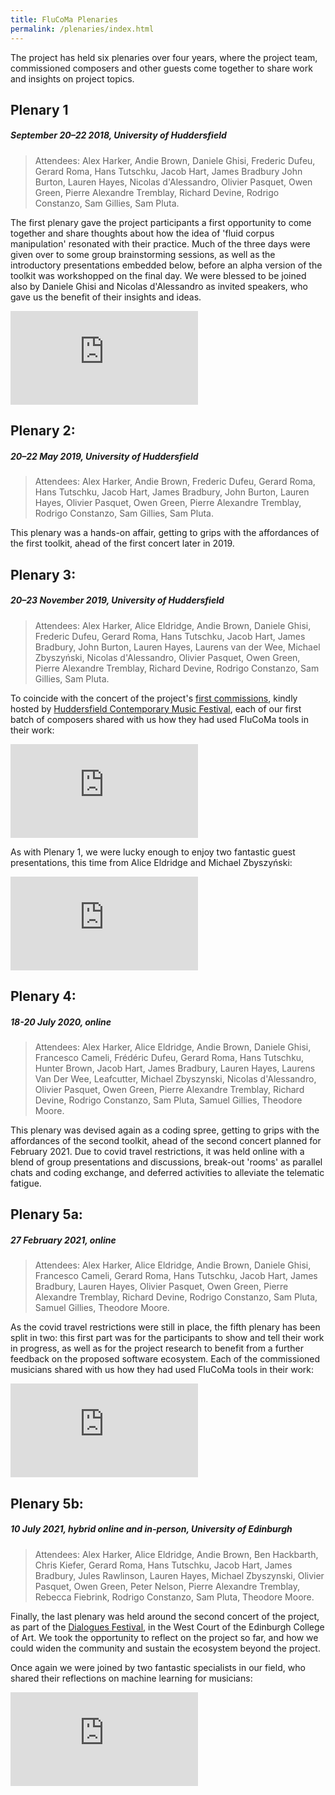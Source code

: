 ```yaml
---
title: FluCoMa Plenaries
permalink: /plenaries/index.html
---
```


The project has held six plenaries over four years, where the project team, commissioned composers and other guests come together to share work and insights on project topics.

## Plenary 1
##### September 20–22 2018, University of Huddersfield

> Attendees:
 Alex Harker, Andie Brown, Daniele Ghisi, Frederic Dufeu, Gerard Roma, Hans Tutschku, Jacob Hart, James Bradbury John Burton, Lauren Hayes, Nicolas d'Alessandro, Olivier Pasquet, Owen Green, Pierre Alexandre Tremblay, Richard Devine, Rodrigo Constanzo, Sam Gillies, Sam Pluta.

The first plenary gave the project participants a first opportunity to come together and share thoughts about how the idea of 'fluid corpus manipulation' resonated with their practice. Much of the three days were given over to some group brainstorming sessions, as well as the introductory presentations embedded below, before an alpha version of the toolkit was workshopped on the final day. We were blessed to be joined also by Daniele Ghisi and Nicolas d'Alessandro as invited speakers, who gave us the benefit of their insights and ideas.

<div class="embed-video">
<iframe src="https://www.youtube.com/embed/videoseries?list=PLLzzOXU4pTgJA_rs2g0feRRWaZuTtgKil" frameborder="0" allow="accelerometer; autoplay; encrypted-media; gyroscope; picture-in-picture" allowfullscreen></iframe>
</div>

## Plenary 2:
##### 20–22 May 2019, University of Huddersfield

> Attendees:
 Alex Harker, Andie Brown, Frederic Dufeu, Gerard Roma, Hans Tutschku, Jacob Hart, James Bradbury, John Burton, Lauren Hayes, Olivier Pasquet, Owen Green, Pierre Alexandre Tremblay, Rodrigo Constanzo, Sam Gillies, Sam Pluta.

This plenary was a hands-on affair, getting to grips with the affordances of the first toolkit, ahead of the first concert later in 2019.

## Plenary 3:
##### 20–23 November 2019, University of Huddersfield

> Attendees:
Alex Harker, Alice Eldridge, Andie Brown, Daniele Ghisi, Frederic Dufeu, Gerard Roma, Hans Tutschku, Jacob Hart, James Bradbury, John Burton, Lauren Hayes, Laurens van der Wee, Michael Zbyszyński, Nicolas d'Alessandro, Olivier Pasquet, Owen Green, Pierre Alexandre Tremblay, Richard Devine, Rodrigo Constanzo, Sam Gillies, Sam Pluta.

<a id="plenary3-composertalks"> </a>
To coincide with the concert of the project's [first commissions](/commissions), kindly hosted by [Huddersfield Contemporary Music Festival](http://hcmf.co.uk/), each of our first batch of composers shared with us how they had used FluCoMa tools in their work:

<div class="embed-video">
<iframe src="https://www.youtube.com/embed/videoseries?list=PLLzzOXU4pTgLWi0Xf1hdtfpncihO2NowK" frameborder="0" allow="accelerometer; autoplay; encrypted-media; gyroscope; picture-in-picture" allowfullscreen></iframe>
</div>

As with Plenary 1, we were lucky enough to enjoy two fantastic guest presentations, this time from Alice Eldridge and Michael Zbyszyński:

<div class="embed-video">
<iframe src="https://www.youtube.com/embed/videoseries?list=PLLzzOXU4pTgJFk6pmZILH7V7ZCa6eS-4S" frameborder="0" allow="accelerometer; autoplay; encrypted-media; gyroscope; picture-in-picture" allowfullscreen></iframe>
</div>

## Plenary 4:
##### 18-20 July 2020, online

> Attendees:
Alex Harker, Alice Eldridge, Andie Brown, Daniele Ghisi, Francesco Cameli, Frédéric Dufeu, Gerard Roma, Hans Tutschku, Hunter Brown, Jacob Hart, James Bradbury, Lauren Hayes, Laurens Van Der Wee, Leafcutter, Michael Zbyszynski, Nicolas d'Alessandro, Olivier Pasquet, Owen Green, Pierre Alexandre Tremblay, Richard Devine, Rodrigo Constanzo, Sam Pluta, Samuel Gillies, Theodore Moore.

This plenary was devised again as a coding spree, getting to grips with the affordances of the second toolkit, ahead of the second concert planned for February 2021. Due to covid travel restrictions, it was held online with a blend of group presentations and discussions, break-out 'rooms' as parallel chats and coding exchange, and deferred activities to alleviate the telematic fatigue.

## Plenary 5a:
##### 27 February 2021, online

> Attendees:
Alex Harker, Alice Eldridge, Andie Brown, Daniele Ghisi, Francesco Cameli, Gerard Roma, Hans Tutschku, Jacob Hart, James Bradbury, Lauren Hayes, Olivier Pasquet, Owen Green, Pierre Alexandre Tremblay, Richard Devine, Rodrigo Constanzo, Sam Pluta, Samuel Gillies, Theodore Moore.

<a id="plenary5-composertalks"> </a>
As the covid travel restrictions were still in place, the fifth plenary has been split in two: this first part was for the participants to show and tell their work in progress, as well as for the project research to benefit from a further feedback on the proposed software ecosystem. Each of the commissioned musicians shared with us how they had used FluCoMa tools in their work:

<div class="embed-video">
<iframe src="https://www.youtube.com/embed/videoseries?list=PLLzzOXU4pTgLfV5gwek-B2clxwz9tGuEF" frameborder="0" allow="accelerometer; autoplay; encrypted-media; gyroscope; picture-in-picture" allowfullscreen></iframe>
</div>

## Plenary 5b:
##### 10 July 2021, hybrid online and in-person, University of Edinburgh

> Attendees:
Alex Harker, Alice Eldridge, Andie Brown, Ben Hackbarth, Chris Kiefer, Gerard Roma, Hans Tutschku, Jacob Hart, James Bradbury, Jules Rawlinson, Lauren Hayes, Michael Zbyszynski, Olivier Pasquet, Owen Green, Peter Nelson, Pierre Alexandre Tremblay, Rebecca Fiebrink, Rodrigo Constanzo, Sam Pluta, Theodore Moore.

Finally, the last plenary was held around the second concert of the project, as part of the [Dialogues Festival](https://digital.eca.ed.ac.uk/dialogues/), in the West Court of the Edinburgh College of Art. We took the opportunity to reflect on the project so far, and how we could widen the community and sustain the ecosystem beyond the project.

Once again we were joined by two fantastic specialists in our field, who shared their reflections on machine learning for musicians:

<div class="embed-video">
<iframe src="https://www.youtube.com/embed/videoseries?list=PLLzzOXU4pTgLsrmndhuHzzHbhyjKXDPNG" frameborder="0" allow="accelerometer; autoplay; encrypted-media; gyroscope; picture-in-picture" allowfullscreen></iframe>
</div>

